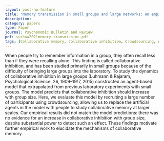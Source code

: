```yaml
---
layout: post-no-feature
title: "Memory transmission in small groups and large networks: An empirical study"
description: 
category: papers
type: Paper
journal: Psychonomic Bulletin and Review
pdf: suchow2021memory-transmission.pdf
tags: [Collaborative memory, Collaborative inhibition, Crowdsourcing, Agent-based modeling]
---
```



When people try to remember information in a group, they often recall less than if they were recalling alone. This finding is called collaborative inhibition, and has been studied primarily in small groups because of the difficulty of bringing large groups into the laboratory. To study the dynamics of collaborative inhibition in large groups (Luhmann & Rajaram, Psychological Science, 26, 1909–1917, 2015) constructed an agent-based model that extrapolated from previous laboratory experiments with small groups. The model predicts that collaborative inhibition should increase with group size. Here, we evaluate this model by recruiting a large number of participants using crowdsourcing, allowing us to replace the artificial agents in the model with people to study collaborative memory at larger scales. Our empirical results did not match the model predictions: there was no evidence for an increase in collaborative inhibition with group size, despite substantial power to detect such an effect. These findings motivate further empirical work to elucidate the mechanisms of collaborative memory.